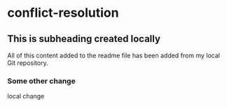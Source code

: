 # conflict-resolution

## This is subheading created locally

All of this content added to the readme file has been added from my local Git repository.


### Some other change
local change
